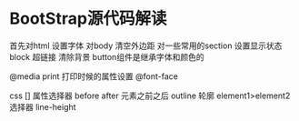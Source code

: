 # BootStrap源代码解读

首先对html 设置字体
对body 清空外边距
对一些常用的section 设置显示状态 block
超链接 清除背景
button组件是继承字体和颜色的


@media print 打印时候的属性设置
@font-face 



css [] 属性选择器
before after 元素之前之后
outline 轮廓
element1>element2  选择器
line-height